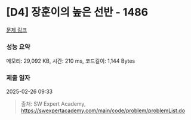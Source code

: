 # [D4] 장훈이의 높은 선반 - 1486 

[문제 링크](https://swexpertacademy.com/main/code/problem/problemDetail.do?contestProbId=AV2b7Yf6ABcBBASw) 

### 성능 요약

메모리: 29,092 KB, 시간: 210 ms, 코드길이: 1,144 Bytes

### 제출 일자

2025-02-26 09:33



> 출처: SW Expert Academy, https://swexpertacademy.com/main/code/problem/problemList.do